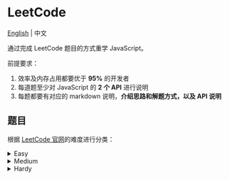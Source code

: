 # LeetCode

[English](./README.md) | 中文

通过完成 LeetCode 题目的方式重学 JavaScript。

前提要求：

1. 效率及内存占用都要优于 **95%** 的开发者
2. 每道题至少对 JavaScript 的 **2 个 API** 进行说明
3. 每题都要有对应的 markdown 说明，**介绍思路和解题方式，以及 API 说明**

## 题目

根据 [LeetCode 官网](https://leetcode.com/problemset/all/)的难度进行分类：

<details>
  <summary>Easy</summary>
  1. <a href="https://leetcode.com/problems/two-sum/">Two Sum</a>
</details>

<details>
  <summary>Medium</summary>
</details>  

<details>
  <summary>Hardy</summary>
</details>  